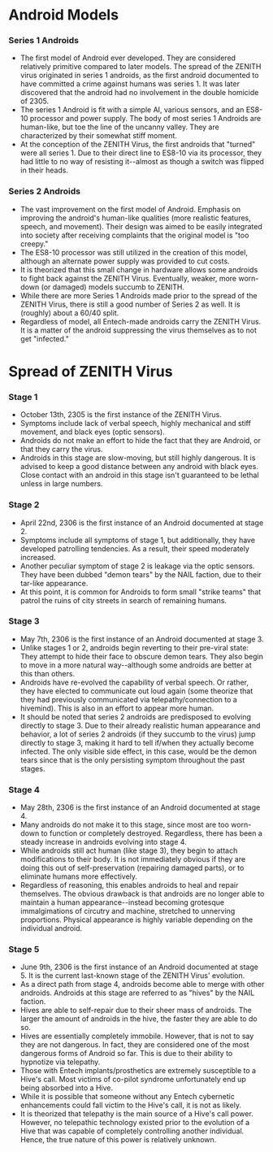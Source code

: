 # Android Models #
### Series 1 Androids ###
- The first model of Android ever developed. They are considered relatively primitive compared to later models. The spread of the ZENITH virus originated in series 1 androids, as the first android documented to have committed a crime against humans was series 1. It was later discovered that the android had no involvement in the double homicide of 2305.
- The series 1 Android is fit with a simple AI, various sensors, and an ES8-10 processor and power supply. The body of most series 1 Androids are human-like, but toe the line of the uncanny valley. They are characterized by their somewhat stiff moment.
- At the conception of the ZENITH Virus, the first androids that "turned" were all series 1. Due to their direct line to ES8-10 via its processor, they had little to no way of resisting it--almost as though a switch was flipped in their heads.

### Series 2 Androids ###
- The vast improvement on the first model of Android. Emphasis on improving the android's human-like qualities (more realistic features, speech, and movement). Their design was aimed to be easily integrated into society after receiving complaints that the original model is "too creepy."
- The ES8-10 processor was still utilized in the creation of this model, although an alternate power supply was provided to cut costs.
- It is theorized that this small change in hardware allows some androids to fight back against the ZENITH Virus. Eventually, weaker, more worn-down (or damaged) models succumb to ZENITH.
- While there are more Series 1 Androids made prior to the spread of the ZENITH Virus, there is still a good number of Series 2 as well. It is (roughly) about a 60/40 split.
- Regardless of model, all Entech-made androids carry the ZENITH Virus. It is a matter of the android suppressing the virus themselves as to not get "infected."

# Spread of ZENITH Virus #
### Stage 1 ###
- October 13th, 2305 is the first instance of the ZENITH Virus.
- Symptoms include lack of verbal speech, highly mechanical and stiff movement, and black eyes (optic sensors).
- Androids do not make an effort to hide the fact that they are Android, or that they carry the virus.
- Androids in this stage are slow-moving, but still highly dangerous. It is advised to keep a good distance between any android with black eyes. Close contact with an android in this stage isn't guaranteed to be lethal unless in large numbers.

### Stage 2 ###
- April 22nd, 2306 is the first instance of an Android documented at stage 2.
- Symptoms include all symptoms of stage 1, but additionally, they have developed patrolling tendencies. As a result, their speed moderately increased.
- Another peculiar symptom of stage 2 is leakage via the optic sensors. They have been dubbed "demon tears" by the NAIL faction, due to their tar-like appearance.
- At this point, it is common for Androids to form small "strike teams" that patrol the ruins of city streets in search of remaining humans.

### Stage 3 ###
- May 7th, 2306 is the first instance of an Android documented at stage 3.
- Unlike stages 1 or 2, androids begin reverting to their pre-viral state: They attempt to hide their face to obscure demon tears. They also begin to move in a more natural way--although some androids are better at this than others.
- Androids have re-evolved the capability of verbal speech. Or rather, they have elected to communicate out loud again (some theorize that they had previously communicated via telepathy/connection to a hivemind). This is also in an effort to appear more human.
- It should be noted that series 2 androids are predisposed to evolving directly to stage 3. Due to their already realistic human appearance and behavior, a lot of series 2 androids (if they succumb to the virus) jump directly to stage 3, making it hard to tell if/when they actually become infected. The only visible side effect, in this case, would be the demon tears since that is the only persisting symptom throughout the past stages.

### Stage 4 ###
- May 28th, 2306 is the first instance of an Android documented at stage 4.
- Many androids do not make it to this stage, since most are too worn-down to function or completely destroyed. Regardless, there has been a steady increase in androids evolving into stage 4.
- While androids still act human (like stage 3), they begin to attach modifications to their body. It is not immediately obvious if they are doing this out of self-preservation (repairing damaged parts), or to eliminate humans more effectively.
- Regardless of reasoning, this enables androids to heal and repair themselves. The obvious drawback is that androids are no longer able to maintain a human appearance--instead becoming grotesque immalgimations of circutry and machine, stretched to unnerving proportions. Physical appearance is highly variable depending on the individual android.

### Stage 5 ###
- June 9th, 2306 is the first instance of an Android documented at stage 5. It is the current last-known stage of the ZENITH Virus' evolution.
- As a direct path from stage 4, androids become able to merge with other androids. Androids at this stage are referred to as "hives" by the NAIL faction.
- Hives are able to self-repair due to their sheer mass of androids. The larger the amount of androids in the hive, the faster they are able to do so.
- Hives are essentially completely immobile. However, that is not to say they are not dangerous. In fact, they are considered one of the most dangerous forms of Android so far. This is due to their ability to hypnotize via telepathy.
- Those with Entech implants/prosthetics are extremely susceptible to a Hive's call. Most victims of co-pilot syndrome unfortunately end up being absorbed into a Hive.
- While it is possible that someone without any Entech cybernetic enhancements could fall victim to the Hive's call, it is not as likely.
- It is theorized that telepathy is the main source of a Hive's call power. However, no telepathic technology existed prior to the evolution of a Hive that was capable of completely controlling another individual. Hence, the true nature of this power is relatively unknown.
